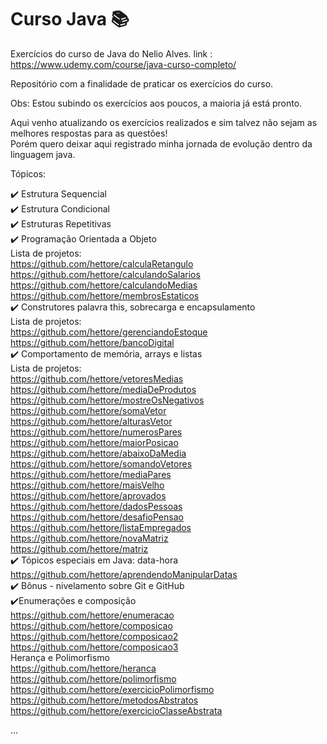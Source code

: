 # Curso Java :books:
Exercícios do curso de Java do Nelio Alves.
link : https://www.udemy.com/course/java-curso-completo/
<br>

Repositório com a finalidade de praticar os exercícios do curso.

Obs: Estou subindo os exercícios aos poucos, a maioria já está pronto.

Aqui venho atualizando os exercícios realizados e sim talvez não sejam as melhores respostas para as questões! <br>
Porém quero deixar aqui registrado minha jornada de evolução dentro da linguagem java.

Tópicos:

:heavy_check_mark: Estrutura Sequencial <br>
:heavy_check_mark: Estrutura Condicional <br>
:heavy_check_mark: Estruturas Repetitivas <br>
:heavy_check_mark: Programação Orientada a Objeto <br> 
 Lista de projetos: <br>
 https://github.com/hettore/calculaRetangulo <br>
 https://github.com/hettore/calculandoSalarios <br>
 https://github.com/hettore/calculandoMedias <br>
 https://github.com/hettore/membrosEstaticos <br>
:heavy_check_mark: Construtores palavra this, sobrecarga e encapsulamento <br>
Lista de projetos: <br>
https://github.com/hettore/gerenciandoEstoque <br>
https://github.com/hettore/bancoDigital <br>
:heavy_check_mark: Comportamento de memória, arrays e listas <br>
Lista de projetos: <br>
https://github.com/hettore/vetoresMedias <br>
https://github.com/hettore/mediaDeProdutos <br>
https://github.com/hettore/mostreOsNegativos <br>
https://github.com/hettore/somaVetor <br>
https://github.com/hettore/alturasVetor <br>
https://github.com/hettore/numerosPares <br>
https://github.com/hettore/maiorPosicao <br>
https://github.com/hettore/abaixoDaMedia <br>
https://github.com/hettore/somandoVetores <br>
https://github.com/hettore/mediaPares <br>
https://github.com/hettore/maisVelho <br>
https://github.com/hettore/aprovados <br>
https://github.com/hettore/dadosPessoas <br>
https://github.com/hettore/desafioPensao <br>
https://github.com/hettore/listaEmpregados <br>
https://github.com/hettore/novaMatriz <br>
https://github.com/hettore/matriz <br>
:heavy_check_mark: Tópicos especiais em Java: data-hora <br>
https://github.com/hettore/aprendendoManipularDatas <br>
:heavy_check_mark: Bônus - nivelamento sobre Git e GitHub <br>
:heavy_check_mark:Enumerações e composição <br>
https://github.com/hettore/enumeracao <br>
https://github.com/hettore/composicao <br>
https://github.com/hettore/composicao2 <br>
https://github.com/hettore/composicao3 <br>
 Herança e Polimorfismo <br>
https://github.com/hettore/heranca <br>
https://github.com/hettore/polimorfismo <br>
https://github.com/hettore/exercicioPolimorfismo <br>
https://github.com/hettore/metodosAbstratos <br>
https://github.com/hettore/exercicioClasseAbstrata <br>




...
